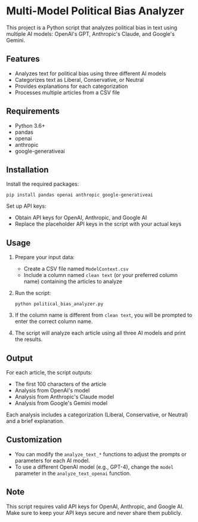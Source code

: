 # Multi-Model Political Bias Analyzer

This project is a Python script that analyzes political bias in text using multiple AI models: OpenAI's GPT, Anthropic's Claude, and Google's Gemini.

## Features

- Analyzes text for political bias using three different AI models
- Categorizes text as Liberal, Conservative, or Neutral
- Provides explanations for each categorization
- Processes multiple articles from a CSV file

## Requirements

- Python 3.6+
- pandas
- openai
- anthropic
- google-generativeai

## Installation

 Install the required packages:
   ```
   pip install pandas openai anthropic google-generativeai
   ```

Set up API keys:
   - Obtain API keys for OpenAI, Anthropic, and Google AI
   - Replace the placeholder API keys in the script with your actual keys

## Usage

1. Prepare your input data:
   - Create a CSV file named `ModelContext.csv`
   - Include a column named `clean text` (or your preferred column name) containing the articles to analyze

2. Run the script:
   ```
   python political_bias_analyzer.py
   ```

3. If the column name is different from `clean text`, you will be prompted to enter the correct column name.

4. The script will analyze each article using all three AI models and print the results.

## Output

For each article, the script outputs:
- The first 100 characters of the article
- Analysis from OpenAI's model
- Analysis from Anthropic's Claude model
- Analysis from Google's Gemini model

Each analysis includes a categorization (Liberal, Conservative, or Neutral) and a brief explanation.

## Customization

- You can modify the `analyze_text_*` functions to adjust the prompts or parameters for each AI model.
- To use a different OpenAI model (e.g., GPT-4), change the `model` parameter in the `analyze_text_openai` function.

## Note

This script requires valid API keys for OpenAI, Anthropic, and Google AI. Make sure to keep your API keys secure and never share them publicly.
